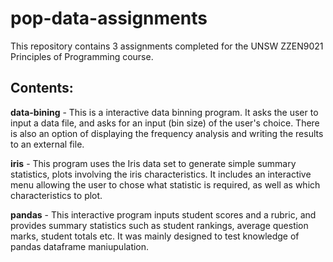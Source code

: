 # pop-data-assignments
This repository contains 3 assignments completed for the UNSW ZZEN9021 Principles of Programming course.

## Contents:
**data-bining** - This is a interactive data binning program. It asks the user to input a data file, and
asks for an input (bin size) of the user's choice. There is also an option of
displaying the frequency analysis and writing the results to an
external file.

**iris** - This program uses the Iris data set to generate simple summary statistics,
plots involving the iris characteristics. It includes an interactive menu
allowing the user to chose what statistic is required, as well as which
characteristics to plot.

**pandas** - This interactive program inputs student scores and a rubric, and provides summary statistics such as student
rankings, average question marks, student totals etc. It was mainly designed to test knowledge of pandas dataframe maniupulation.

